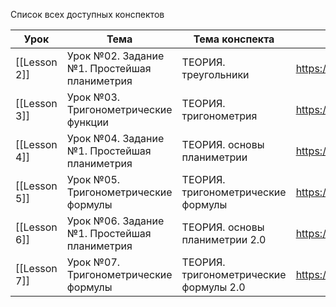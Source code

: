 Список всех доступных конспектов  

| Урок         | Тема                                         | Тема конспекта                         | Ссылка на урок                               |
| ------------ | -------------------------------------------- | -------------------------------------- | -------------------------------------------- |
| [[Lesson 2]] | Урок №02. Задание №1. Простейшая планиметрия | ТЕОРИЯ. треугольники                   | https://lk.100points.ru/student/lesson/68600 |
| [[Lesson 3]] | Урок №03. Тригонометрические функции         | ТЕОРИЯ. тригонометрия                  | https://lk.100points.ru/student/lesson/68601 |
| [[Lesson 4]] | Урок №04. Задание №1. Простейшая планиметрия | ТЕОРИЯ. основы планиметрии             | https://lk.100points.ru/student/lesson/68602 |
| [[Lesson 5]] | Урок №05. Тригонометрические формулы         | ТЕОРИЯ. тригонометрические формулы     | https://lk.100points.ru/student/lesson/68603 |
| [[Lesson 6]] | Урок №06. Задание №1. Простейшая планиметрия | ТЕОРИЯ. основы планиметрии 2.0         | https://lk.100points.ru/student/lesson/68604 |
| [[Lesson 7]] | Урок №07. Тригонометрические формулы         | ТЕОРИЯ. тригонометрические формулы 2.0 | https://lk.100points.ru/student/lesson/68605 |

